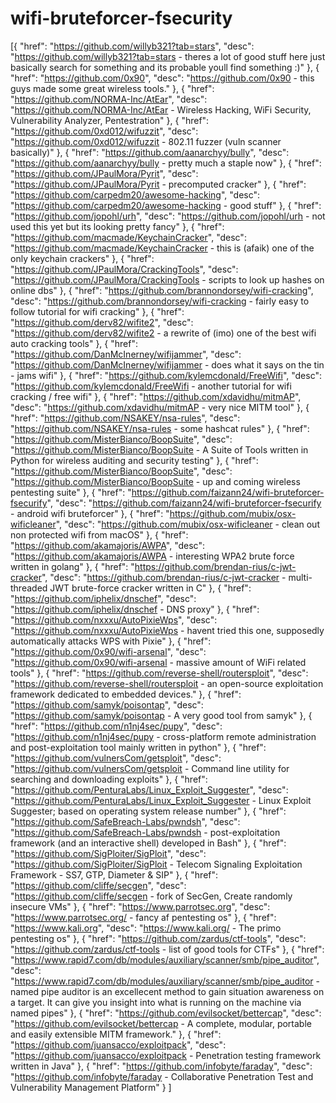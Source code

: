 # wifi-bruteforcer-fsecurity
[{
		"href": "https://github.com/willyb321?tab=stars",
		"desc": "https://github.com/willyb321?tab=stars - theres a lot of good stuff here just basically search for something and its probable youll find something :)"
	},
	{
		"href": "https://github.com/0x90",
		"desc": "https://github.com/0x90 - this guys made some great wireless tools."
	},
	{
		"href": "https://github.com/NORMA-Inc/AtEar",
		"desc": "https://github.com/NORMA-Inc/AtEar - Wireless Hacking, WiFi Security, Vulnerability Analyzer, Pentestration"
	},
	{
		"href": "https://github.com/0xd012/wifuzzit",
		"desc": "https://github.com/0xd012/wifuzzit - 802.11 fuzzer (vuln scanner basically)"
	},
	{
		"href": "https://github.com/aanarchyy/bully",
		"desc": "https://github.com/aanarchyy/bully - pretty much a staple now"
	},
	{
		"href": "https://github.com/JPaulMora/Pyrit",
		"desc": "https://github.com/JPaulMora/Pyrit - precomputed cracker"
	},
	{
		"href": "https://github.com/carpedm20/awesome-hacking",
		"desc": "https://github.com/carpedm20/awesome-hacking - good stuff"
	},
	{
		"href": "https://github.com/jopohl/urh",
		"desc": "https://github.com/jopohl/urh - not used this yet but its looking pretty fancy"
	},
	{
		"href": "https://github.com/macmade/KeychainCracker",
		"desc": "https://github.com/macmade/KeychainCracker - this is (afaik) one of the only keychain crackers"
	},
	{
		"href": "https://github.com/JPaulMora/CrackingTools",
		"desc": "https://github.com/JPaulMora/CrackingTools - scripts to look up hashes on online dbs"
	},
	{
		"href": "https://github.com/brannondorsey/wifi-cracking",
		"desc": "https://github.com/brannondorsey/wifi-cracking - fairly easy to follow tutorial for wifi cracking"
	},
	{
		"href": "https://github.com/derv82/wifite2",
		"desc": "https://github.com/derv82/wifite2 - a rewrite of (imo) one of the best wifi auto cracking tools"
	},
	{
		"href": "https://github.com/DanMcInerney/wifijammer",
		"desc": "https://github.com/DanMcInerney/wifijammer - does what it says on the tin - jams wifi"
	},
	{
		"href": "https://github.com/kylemcdonald/FreeWifi",
		"desc": "https://github.com/kylemcdonald/FreeWifi - another tutorial for wifi cracking / free wifi"
	},
	{
		"href": "https://github.com/xdavidhu/mitmAP",
		"desc": "https://github.com/xdavidhu/mitmAP - very nice MITM tool"
	},
	{
		"href": "https://github.com/NSAKEY/nsa-rules",
		"desc": "https://github.com/NSAKEY/nsa-rules - some hashcat rules"
	},
	{
		"href": "https://github.com/MisterBianco/BoopSuite",
		"desc": "https://github.com/MisterBianco/BoopSuite - A Suite of Tools written in Python for wireless auditing and security testing"
	},
	{
		"href": "https://github.com/MisterBianco/BoopSuite",
		"desc": "https://github.com/MisterBianco/BoopSuite - up and coming wireless pentesting suite"
	},
	{
		"href": "https://github.com/faizann24/wifi-bruteforcer-fsecurify",
		"desc": "https://github.com/faizann24/wifi-bruteforcer-fsecurify - android wifi bruteforcer"
	},
	{
		"href": "https://github.com/mubix/osx-wificleaner",
		"desc": "https://github.com/mubix/osx-wificleaner - clean out non protected wifi from macOS"
	},
	{
		"href": "https://github.com/akamajoris/AWPA",
		"desc": "https://github.com/akamajoris/AWPA - interesting WPA2 brute force written in golang"
	},
	{
		"href": "https://github.com/brendan-rius/c-jwt-cracker",
		"desc": "https://github.com/brendan-rius/c-jwt-cracker - multi-threaded JWT brute-force cracker written in C"
	},
	{
		"href": "https://github.com/iphelix/dnschef",
		"desc": "https://github.com/iphelix/dnschef - DNS proxy"
	},
	{
		"href": "https://github.com/nxxxu/AutoPixieWps",
		"desc": "https://github.com/nxxxu/AutoPixieWps - havent tried this one, supposedly automatically attacks WPS with Pixie"
	},
	{
		"href": "https://github.com/0x90/wifi-arsenal",
		"desc": "https://github.com/0x90/wifi-arsenal - massive amount of WiFi related tools"
	},
	{
		"href": "https://github.com/reverse-shell/routersploit",
		"desc": "https://github.com/reverse-shell/routersploit - an open-source exploitation framework dedicated to embedded devices."
	},
	{
		"href": "https://github.com/samyk/poisontap",
		"desc": "https://github.com/samyk/poisontap - A very good tool from samyk"
	},
	{
		"href": "https://github.com/n1nj4sec/pupy",
		"desc": "https://github.com/n1nj4sec/pupy - cross-platform remote administration and post-exploitation tool mainly written in python"
	},
	{
		"href": "https://github.com/vulnersCom/getsploit",
		"desc": "https://github.com/vulnersCom/getsploit - Command line utility for searching and downloading exploits"
	},
	{
		"href": "https://github.com/PenturaLabs/Linux_Exploit_Suggester",
		"desc": "https://github.com/PenturaLabs/Linux_Exploit_Suggester - Linux Exploit Suggester; based on operating system release number"
	},
	{
		"href": "https://github.com/SafeBreach-Labs/pwndsh",
		"desc": "https://github.com/SafeBreach-Labs/pwndsh - post-exploitation framework (and an interactive shell) developed in Bash"
	},
	{
		"href": "https://github.com/SigPloiter/SigPloit",
		"desc": "https://github.com/SigPloiter/SigPloit - Telecom Signaling Exploitation Framework - SS7, GTP, Diameter & SIP"
	},
	{
		"href": "https://github.com/cliffe/secgen",
		"desc": "https://github.com/cliffe/secgen - fork of SecGen, Create randomly insecure VMs"
	},
	{
		"href": "https://www.parrotsec.org",
		"desc": "https://www.parrotsec.org/ - fancy af pentesting os"
	},
	{
		"href": "https://www.kali.org",
		"desc": "https://www.kali.org/ - The primo pentesting os"
	},
	{
		"href": "https://github.com/zardus/ctf-tools",
		"desc": "https://github.com/zardus/ctf-tools - list of good tools for CTFs"
	},
	{
		"href": "https://www.rapid7.com/db/modules/auxiliary/scanner/smb/pipe_auditor",
		"desc": "https://www.rapid7.com/db/modules/auxiliary/scanner/smb/pipe_auditor - named pipe auditor is an excellecent method to gain situation awareness on a target. It can give you insight into what is running on the machine via named pipes"
	},
	{
		"href": "https://github.com/evilsocket/bettercap",
		"desc": "https://github.com/evilsocket/bettercap - A complete, modular, portable and easily extensible MITM framework."
	},
	{
		"href": "https://github.com/juansacco/exploitpack",
		"desc": "https://github.com/juansacco/exploitpack - Penetration testing framework written in Java"
	},
	{
		"href": "https://github.com/infobyte/faraday",
		"desc": "https://github.com/infobyte/faraday - Collaborative Penetration Test and Vulnerability Management Platform"
	}
]

